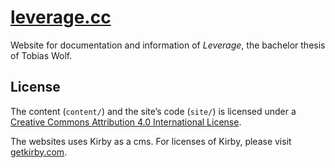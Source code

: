 # [leverage.cc](https://leverage.cc)
Website for documentation and information of *Leverage*, the bachelor thesis of Tobias Wolf.

## License
The content (`content/`) and the site’s code (`site/`) is licensed under a [Creative Commons Attribution 4.0 International License](http://creativecommons.org/licenses/by/4.0/).

The websites uses Kirby as a cms. For licenses of Kirby, please visit [getkirby.com](http://getkirby.com).

